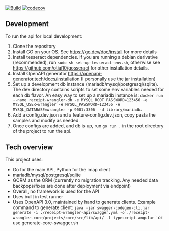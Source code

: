 [![Build](https://github.com/Noah231515/receipt-wrangler-api/actions/workflows/docker-image.yml/badge.svg)](https://github.com/Noah231515/receipt-wrangler-api/actions/workflows/docker-image.yml) [![codecov](https://codecov.io/gh/Receipt-Wrangler/receipt-wrangler-api/graph/badge.svg?token=EUQMLBEKPK)](https://codecov.io/gh/Receipt-Wrangler/receipt-wrangler-api)

## Development

To run the api for local development:

1. Clone the repository
2. Install GO on your OS. See https://go.dev/doc/install for more details
3. Install tesseract dependencies. If you are running a debian derivative (recommended), run `sudo sh set-up-tesseract-env.sh`, otherwise see https://github.com/otiai10/gosseract for other installation details.
4. Install OpenAPI generator https://openapi-generator.tech/docs/installation (I personally use the jar installation)
5. Set up a development db instance (mariadb/mysql/postgresql/sqlite). The dev directory contains scripts to set some env variables needed for each db flavor. An easy way to set up a mariadb instance is: `docker run --name receipt-wrangler-db -e MYSQL_ROOT_PASSWORD=123456 -e MYSQL_USER=wrangler -e MYSQL_PASSWORD=123456 -e MYSQL_DATABASE=wrangler -p 9001:3306  -d library/mariadb`. 
6. Add a config.dev.json and a feature-config.dev.json, copy pasta the samples and modify as needed.
7. Once configs are added, and db is up, run `go run .` in the root directory of the project to run the api.

## Tech overview

This project uses:

- Go for the main API, Python for the imap client
- mariadb/mysql/postgresql/sqlite
- GORM as the ORM (currently no migration tracking. Any needed data backpops/fixes are done after deployment via endpoint)
- Overall, no framework is used for the API
- Uses built in test runner
- Uses OpenAPI 3.0, maintained by hand to generate clients. Example command to generate client: `java -jar swagger-codegen-cli.jar generate -i ./receipt-wrangler-api/swagger.yml -o ./receipt-wrangler-core/projects/core/src/lib/api/ -l typescript-angular`
  ` or use generate-core-swagger.sh
